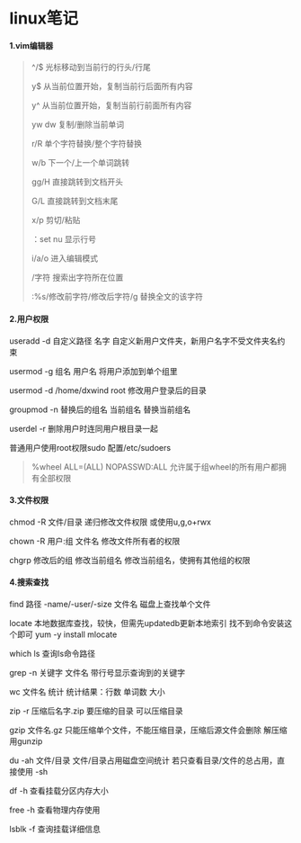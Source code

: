 # linux笔记

#### 1.vim编辑器

> ^/$	光标移动到当前行的行头/行尾
>
> y$	从当前位置开始，复制当前行后面所有内容
>
> y^	从当前位置开始，复制当前行前面所有内容
>
> yw	dw	复制/删除当前单词
>
> r/R	单个字符替换/整个字符替换
>
> w/b	下一个/上一个单词跳转
>
> gg/H	直接跳转到文档开头
>
> G/L	直接跳转到文档末尾
>
> x/p	剪切/粘贴
>
> ：set nu	显示行号
>
> i/a/o	进入编辑模式
>
> /字符	搜索出字符所在位置
>
> :%s/修改前字符/修改后字符/g	替换全文的该字符
>
> 

#### 2.用户权限

useradd -d 自定义路径 名字							自定义新用户文件夹，新用户名字不受文件夹名约束

usermod  -g 组名 用户名								将用户添加到单个组里

usermod -d 	/home/dxwind	root			修改用户登录后的目录

groupmod -n 替换后的组名 当前组名			替换当前组名

userdel -r															删除用户时连同用户根目录一起

普通用户使用root权限sudo		配置/etc/sudoers

> %wheel	ALL=(ALL)	NOPASSWD:ALL			允许属于组wheel的所有用户都拥有全部权限

#### 3.文件权限

chmod	-R	文件/目录									递归修改文件权限	或使用u,g,o+rwx

chown	-R	用户:组	文件名						修改文件所有者的权限

chgrp	修改后的组	修改当前组名				修改当前组名，使拥有其他组的权限

#### 4.搜索查找

find	路径	-name/-user/-size	文件名		磁盘上查找单个文件

locate 							本地数据库查找，较快，但需先updatedb更新本地索引			找不到命令安装这个即可	yum -y install mlocate

which	ls															查询ls命令路径

grep	-n	关键字	文件名								带行号显示查询到的关键字	

wc		文件名														统计			统计结果：行数 单词数 大小 

zip	-r	压缩后名字.zip	要压缩的目录			可以压缩目录			

gzip	文件名.gz												只能压缩单个文件，不能压缩目录，压缩后源文件会删除			解压缩用gunzip

du 	-ah	文件/目录										文件/目录占用磁盘空间统计				若只查看目录/文件的总占用，直接使用	-sh

df	-h																查看挂载分区内存大小

free 	-h															查看物理内存使用

lsblk	-f																查询挂载详细信息
